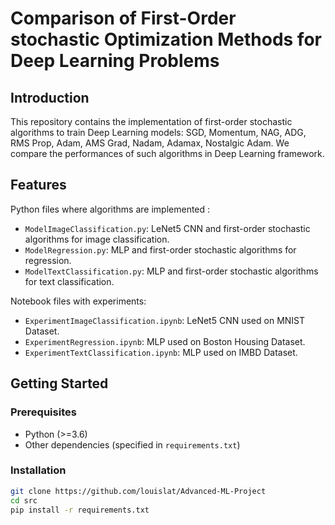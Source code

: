 # Comparison of First-Order stochastic Optimization Methods for Deep Learning Problems

## Introduction

This repository contains the implementation of first-order stochastic algorithms to train Deep Learning models: SGD, Momentum, NAG, ADG, RMS Prop, Adam, AMS Grad, Nadam, Adamax, Nostalgic Adam. We compare the performances of such algorithms in Deep Learning framework.

## Features
Python files where algorithms are implemented : 

* ```ModelImageClassification.py```: LeNet5 CNN and first-order stochastic algorithms for image classification.
* ```ModelRegression.py```: MLP and first-order stochastic algorithms for regression.
* ```ModelTextClassification.py```: MLP and first-order stochastic algorithms for text classification.

Notebook files with experiments:

* ``` ExperimentImageClassification.ipynb ```: LeNet5 CNN used on MNIST Dataset.
* ``` ExperimentRegression.ipynb ```: MLP used on Boston Housing Dataset.
* ``` ExperimentTextClassification.ipynb ```: MLP used on IMBD Dataset.
  
## Getting Started

### Prerequisites

- Python (>=3.6)
- Other dependencies (specified in `requirements.txt`)

### Installation

```bash
git clone https://github.com/louislat/Advanced-ML-Project
cd src
pip install -r requirements.txt
```
